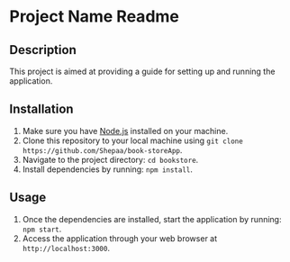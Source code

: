 # Project Name Readme

## Description
This project is aimed at providing a guide for setting up and running the application.

## Installation
1. Make sure you have [Node.js](https://nodejs.org/) installed on your machine.
2. Clone this repository to your local machine using `git clone https://github.com/Shepaa/book-storeApp`.
3. Navigate to the project directory: `cd bookstore`.
4. Install dependencies by running: `npm install`.

## Usage
1. Once the dependencies are installed, start the application by running: `npm start`.
2. Access the application through your web browser at `http://localhost:3000`.
